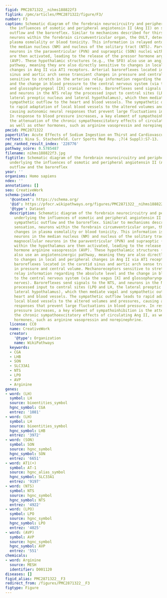 ```yaml
---
figid: PMC2871322__nihms188822f3
figlink: /pmc/articles/PMC2871322/figure/F3/
number: F3
caption: Schematic diagram of the forebrain neurocircuitry and peripheral inputs underlying
  the influences of osmotic and peripheral angiotensin II (Ang II) on sympathetic
  outflow and the baroreflex. Similar to mechanisms described for thirst sensation,
  neurons within the forebrain circumventricular organ, the OVLT, detect changes in
  plasma osmolality or blood tonicity. This information is relayed onto neurons in
  the median nucleus (NM) and nucleus of the solitary tract (NTS). Parvoand magnocellular
  neurons in the paraventricular (PVN) and supraoptic (SON) nuclei within the hypothalamus
  are then activated, leading to the release of the pressor hormone arginine vasopressin
  (AVP). These hypothalamic structures (e.g., the SFO) also use an angiotensinergic
  pathway, meaning they are also directly sensitive to changes in local and peripheral
  changes in Ang II via AT1 receptors. Arterial baroreflexes located in the carotid
  sinus and aortic arch sense transient changes in pressure and central volume. Mechanoreceptors
  sensitive to stretch in the arteries relay information regarding the absolute level
  and the change in blood pressure to the central nervous system (via the vagus [X]
  and glossopharyngeal [IX] cranial nerves). Baroreflexes send signals to the NTS,
  and neurons in the NTS relay the processed input to central sites (LPO and LH, the
  lateral preoptic nucleus and lateral hypothalamus), which then mediate vagal and
  sympathetic outflow to the heart and blood vessels. The sympathetic outflow leads
  to rapid adaptation of local blood vessels to the altered volumes and pressures,
  causing autonomic neural responses that prevent large fluctuations in blood pressure.
  In response to blood pressure increases, a key element of sympathoinhibition is
  the attenuation of the chronic sympathoexcitatory effects of circulating Ang II,
  as well as other hormones, such as arginine vasopressin and norepinephrine.
pmcid: PMC2871322
papertitle: Acute Effects of Sodium Ingestion on Thirst and Cardiovascular Function.
reftext: Nina S. Stachenfeld. Curr Sports Med Rep. ;7(4 Suppl):S7-13.
pmc_ranked_result_index: '228776'
pathway_score: 0.5785487
filename: nihms188822f3.jpg
figtitle: Schematic diagram of the forebrain neurocircuitry and peripheral inputs
  underlying the influences of osmotic and peripheral angiotensin II (Ang II) on sympathetic
  outflow and the baroreflex
year: ''
organisms: Homo sapiens
ndex: ''
annotations: []
seo: CreativeWork
schema-jsonld:
  '@context': https://schema.org/
  '@id': https://pfocr.wikipathways.org/figures/PMC2871322__nihms188822f3.html
  '@type': Dataset
  description: Schematic diagram of the forebrain neurocircuitry and peripheral inputs
    underlying the influences of osmotic and peripheral angiotensin II (Ang II) on
    sympathetic outflow and the baroreflex. Similar to mechanisms described for thirst
    sensation, neurons within the forebrain circumventricular organ, the OVLT, detect
    changes in plasma osmolality or blood tonicity. This information is relayed onto
    neurons in the median nucleus (NM) and nucleus of the solitary tract (NTS). Parvoand
    magnocellular neurons in the paraventricular (PVN) and supraoptic (SON) nuclei
    within the hypothalamus are then activated, leading to the release of the pressor
    hormone arginine vasopressin (AVP). These hypothalamic structures (e.g., the SFO)
    also use an angiotensinergic pathway, meaning they are also directly sensitive
    to changes in local and peripheral changes in Ang II via AT1 receptors. Arterial
    baroreflexes located in the carotid sinus and aortic arch sense transient changes
    in pressure and central volume. Mechanoreceptors sensitive to stretch in the arteries
    relay information regarding the absolute level and the change in blood pressure
    to the central nervous system (via the vagus [X] and glossopharyngeal [IX] cranial
    nerves). Baroreflexes send signals to the NTS, and neurons in the NTS relay the
    processed input to central sites (LPO and LH, the lateral preoptic nucleus and
    lateral hypothalamus), which then mediate vagal and sympathetic outflow to the
    heart and blood vessels. The sympathetic outflow leads to rapid adaptation of
    local blood vessels to the altered volumes and pressures, causing autonomic neural
    responses that prevent large fluctuations in blood pressure. In response to blood
    pressure increases, a key element of sympathoinhibition is the attenuation of
    the chronic sympathoexcitatory effects of circulating Ang II, as well as other
    hormones, such as arginine vasopressin and norepinephrine.
  license: CC0
  name: CreativeWork
  creator:
    '@type': Organization
    name: WikiPathways
  keywords:
  - CGA
  - LHB
  - SON
  - SLC33A1
  - NTS
  - LPO
  - AVP
  - Arginine
genes:
- word: (LH)
  symbol: LH
  source: bioentities_symbol
  hgnc_symbol: CGA
  entrez: '1081'
- word: (LH)
  symbol: LH
  source: bioentities_symbol
  hgnc_symbol: LHB
  entrez: '3972'
- word: (SON)
  symbol: SON
  source: hgnc_symbol
  hgnc_symbol: SON
  entrez: '6651'
- word: AT1(+)
  symbol: AT-1
  source: hgnc_alias_symbol
  hgnc_symbol: SLC33A1
  entrez: '9197'
- word: (NTS)
  symbol: NTS
  source: hgnc_symbol
  hgnc_symbol: NTS
  entrez: '4922'
- word: (LPO)
  symbol: LPO
  source: hgnc_symbol
  hgnc_symbol: LPO
  entrez: '4025'
- word: (AVP)
  symbol: AVP
  source: hgnc_symbol
  hgnc_symbol: AVP
  entrez: '551'
chemicals:
- word: Arginine
  source: MESH
  identifier: D001120
diseases: []
figid_alias: PMC2871322__F3
redirect_from: /figures/PMC2871322__F3
figtype: Figure
---
```

